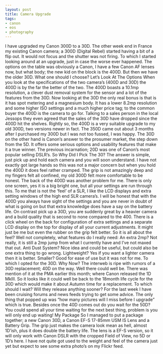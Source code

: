 ```yaml
---
layout: post
title: Camera Upgrade
tags:
- canon
- eos
- photography
---
```


I have upgraded my Canon 300D to a 30D. The other week end in France my existing Canon camera; a 300D (Digital Rebel) started having a bit of a flip out. It would not focus and the shutter was not firing. To which I started looking around at an upgrade, just in case the worse ever happened. The options on the table was obviously a Canon, I have a few Canon AF lenses now, but what body; the new kid on the block is the 400D. But then we have the older 30D. What one should I choose?
Let’s Look At The Options
When you look at the specifications of the two camera’s (400D and 30D) the 400D is by the far the better of the two. The 400D boasts a 10.1mp resolution, a clever dust removal system for the sensor and a lot of the features from the 30D. Now looking at the 30D the only real bonus is that is it has spot metering and a magnesium body. It has a lower 8.2mp resolution and some higher ISO settings and a much higher price tag; to the common buyer the 400D is the camera to go for. Talking to a sales person in the local Jessops they even agreed that the sales of the 30D have dropped since the 400D hit the shelves. Rightly so, the 400D is a very suitable upgrade to my old 300D, two versions newer in fact. The 350D came out about 3 months after I purchased my 300D but I was not too fussed, I was happy. The 30D on the other hand is Canon’s answer to the prosumer market, the step down from the 5D. It offers some serious options and usability features that make it a true winner. The previous incarnation; 20D was one of Canon’s most popular selling DSLR’s.
So Why Did I Pick The 30?
The answer is simple, just pick up and hold each camera and you will soon understand. I have not exactly got large hands so this was not a major concern but when you hold the 400D it does feel rather cramped. The grip is not amazingly deep and my fingers felt all confined, my old 300D felt more comfortable to be honest. The back of the 400D was another problem for me. There is only one screen, yes it is a big bright one, but all your settings are run through this. To me that is not the ‘feel’ of a SLR, I like the LCD displays and extra setting windows of the high end SLR camera’s. I will be honest that with the 400D you always have sight of the settings and you are never in doubt of what is going on but that extra knowledge does have a say on the battery life. On contrast pick up a 30D, you are suddenly great by a heavier camera and a build quality that is second to none compared to the 400. There is a click wheel on the back for configuration of extra settings and a separate LCD display on the top for display of all your current adjustments. It might just be me but even the rubber on the grip felt better. So it is all about the feel? Well not completely, what features do I really need: An extra 2mp? Not really, it is still a 2mp jump from what I currently have and I’ve not maxed that out. Anti Dust System? Nice idea and could be useful, but could also be one extra thing to go wrong. Lightweight? Yes if you want a lighter camera then it is better. Smaller? Good for ease of use but it was not for me. To which I opted for the 30D.
Why Now?
The interweb is ripe with rumors of a 30D replacement; 40D on the way. Well there could well be. There was mention of it at the PMA earlier this month; where Canon released the 1D MkIII. So it looks like it could well be back to the 18month life cycle for the 30D which would make it about Autumn time for a replacement. To which should I wait? Will they release anything sooner? For the last week I have been cruising forums and news feeds trying to get some advice. The only thing that popped up was “how many pictures will I miss before I upgrade” which is true. Besides once the 40D comes out do you wait for the 50D? You could spend all your time waiting for the next best thing, problem is you will only end up waiting!
My Package
So I managed to put a package together; a new Canon 30D, a Canon EF-S 17-85mm USM IS Lens and a Battery Grip. The grip just makes the camera look mean as hell, almost 1D’ish, plus it does double the battery life. The lens is a EF-S version, so it will only work with Canon DSLR with the cropped Field of View, no 5D or 1D’s here. I have not quite got used to the weight and feel of the camera just yet but expect to see some extra photo’s on my Flickr feed.
